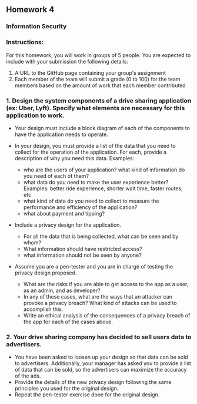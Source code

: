 ## Homework 4

### Information Security


### Instructions:

For this homework, you will work in groups of 5 people. You are expected to include with your submission the following details:

1. A URL to the GitHub page containing your group's assignment
2. Each member of the team will submit a grade (0 to 100) for the team members based on the amount of work that each member contributed


### 1. Design the system components of a drive sharing application (ex: Uber, Lyft). Specify what elements are necessary for this application to work. 

- Your design must include a block diagram of each of the components to have the application needs to operate.
- In your design, you must provide a list of the data that you need to collect for the operation of the application. For each, provide a description of why you need this data. Examples:
    - who are the users of your application? what kind of information do you need of each of them?
    - what data do you need to make the user experience better? Examples: better ride experience, shorter wait time, faster routes, etc
    - what kind of data do you need to collect to measure the performance and efficiency of the application? 
    - what about payment and tipping?

- Include a privacy design for the application. 
    - For all the data that is being collected, what can be seen and by whom? 
    - What information should have restricted access? 
    - what information should not be seen by anyone?
    
- Assume you are a pen-tester and you are in charge of testing the privacy design proposed.
    - What are the risks if you are able to get access to the app as a user, as an admin, and as developer?
    - In any of these cases, what are the ways that an attacker can provoke a privacy breach? What kind of attacks can be used to accomplish this.
    - Write an ethical analysis of the consequences of a privacy breach of the app for each of the cases above. 


### 2. Your drive sharing company has decided to sell users data to advertisers. 

- You have been asked to loosen up your design so that data can be sold to advertisers. Additionally, your manager has asked you to provide a list of data that can be sold, so the advertisers can maximize the accuracy of the ads. 
- Provide the details of the new privacy design following the same principles you used for the original design.
- Repeat the pen-tester exercise done for the original design. 
